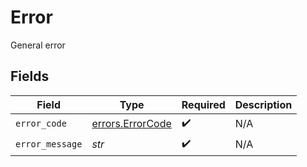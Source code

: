 # Error

General error


## Fields

| Field                                                | Type                                                 | Required                                             | Description                                          |
| ---------------------------------------------------- | ---------------------------------------------------- | ---------------------------------------------------- | ---------------------------------------------------- |
| `error_code`                                         | [errors.ErrorCode](../../models/errors/errorcode.md) | :heavy_check_mark:                                   | N/A                                                  |
| `error_message`                                      | *str*                                                | :heavy_check_mark:                                   | N/A                                                  |